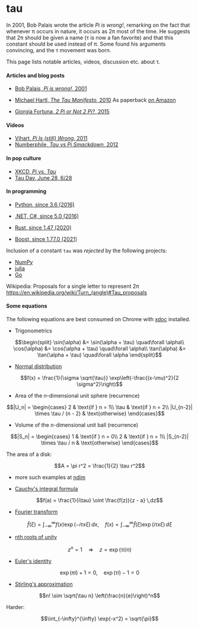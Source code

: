 # tau

In 2001, Bob Palais wrote the article _Pi is wrong!_, remarking on the fact that
whenever π occurs in nature, it occurs as 2π most of the time. He suggests that 2π
should be given a name (τ is now a fan favorite) and that this constant should be used
instead of π. Some found his arguments convincing, and the τ movement was born.

This page lists notable articles, videos, discussion etc. about τ.

#### Articles and blog posts

- [Bob Palais, _Pi is wrong!_, 2001](http://www.math.utah.edu/~palais/pi.pdf)

- [Michael Hartl, _The Tau Manifesto_, 2010](https://tauday.com/tau-manifesto)
  As paperback [on Amazon](https://www.amazon.com/Tau-Manifesto-No-really-pi-is-wrong/dp/B096CXMQ3W/)

- [Giorgia Fortuna, _2 Pi or Not 2 Pi?_, 2015](https://blog.wolfram.com/2015/06/28/2-pi-or-not-2-pi/)

#### Videos

- [Vihart, _Pi Is (still) Wrong_, 2011](https://youtu.be/jG7vhMMXagQ)
- [Numberphile, _Tau vs Pi Smackdown_, 2012](https://youtu.be/ZPv1UV0rD8U)

#### In pop culture

- [XKCD, _Pi vs. Tau_](https://xkcd.com/1292/)
- [Tau Day, June 28, 6/28](https://www.google.com/search?q=tau+day&oq=tau+day&aqs=chrome..69i57j69i59j35i39l2j69i60l4.1043j0j7&sourceid=chrome&ie=UTF-8)

#### In programming

- [Python, since 3.6 (2016)](https://www.python.org/dev/peps/pep-0628/)
- [.NET, C#, since 5.0 (2016)](https://docs.microsoft.com/en-us/dotnet/api/system.math.tau)
- [Rust, since 1.47 (2020)](https://doc.rust-lang.org/std/f64/consts/constant.TAU.html)

- [Boost, since 1.77.0 (2021)](https://www.boost.org/doc/libs/1_77_0/boost/math/constants/constants.hpp)

Inclusion of a constant `tau` was _rejected_ by the following projects:

- [NumPy](https://github.com/numpy/numpy/pull/9696)
- [julia](https://github.com/JuliaLang/julia/pull/4864)
- [Go](https://github.com/golang/go/issues/40663)

Wikipedia:
Proposals for a single letter to represent 2π
https://en.wikipedia.org/wiki/Turn_(angle)#Tau_proposals

#### Some equations

The following equations are best consumed on Chrome with
[xdoc](https://chrome.google.com/webstore/detail/xdoc/anidddebgkllnnnnjfkmjcaallemhjee)
installed.

- Trigonometrics

```math
\begin{split}
\sin(\alpha) &= \sin(\alpha + \tau) \quad\forall \alpha\\
\cos(\alpha) &= \cos(\alpha + \tau) \quad\forall \alpha\\
\tan(\alpha) &= \tan(\alpha + \tau) \quad\forall \alpha
\end{split}
```

- [Normal distribution](https://en.wikipedia.org/wiki/Normal_distribution)

```math
f(x) = \frac{1}{\sigma \sqrt{\tau}} \exp\left(-\frac{(x-\mu)^2}{2 \sigma^2}\right)
```

- Area of the _n_-dimensional unit sphere (recurrence)

```math
|U_n| = \begin{cases}
2 & \text{if } n = 1\\
\tau & \text{if } n = 2\\
|U_{n-2}| \times \tau / (n - 2) & \text{otherwise}
\end{cases}
```

- Volume of the _n_-dimensional unit ball (recurrence)

```math
|S_n| = \begin{cases}
1 & \text{if } n = 0\\
2 & \text{if } n = 1\\
|S_{n-2}| \times \tau / n & \text{otherwise}
\end{cases}
```

The area of a disk:
```math
A = \pi r^2 = \frac{1}{2} \tau r^2
```

- more such examples at [ndim](https://github.com/nschloe/ndim)

- [Cauchy's integral formula](https://en.wikipedia.org/wiki/Cauchy%27s_integral_formula)

```math
f(a) = \frac{1}{i\tau} \oint \frac{f(z)}{z - a} \,dz
```

- [Fourier transform](https://en.wikipedia.org/wiki/Fourier_transform)

```math
\hat{f}(\xi) = \int_{-\infty}^{\infty} f(x) \exp(-i\tau x\xi)\,dx,\quad
f(x)         = \int_{-\infty}^{\infty} \hat{f}(\xi) \exp(i\tau x\xi)\,d\xi
```

- [<emph>n<emph>th roots of unity](https://en.wikipedia.org/wiki/Root_of_unity)

```math
z^n = 1 \quad\Rightarrow\quad z = \exp(\tau i / n)
```

- [Euler's identity](https://en.wikipedia.org/wiki/Euler%27s_identity)

```math
\exp(\pi i) + 1  = 0,\quad
\exp(\tau i) - 1 = 0
```

- [Stirling's approximation](https://en.wikipedia.org/wiki/Stirling%27s_approximation)

```math
n! \sim \sqrt{\tau n} \left(\frac{n}{e}\right)^n
```

Harder:

```math
\int_{-\infty}^{\infty} \exp(-x^2) = \sqrt{\pi}
```
